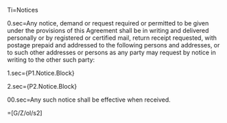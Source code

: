 Ti=Notices

0.sec=Any notice, demand or request required or permitted to be given under the provisions of this Agreement shall be in writing and delivered personally or by registered or certified mail, return receipt requested, with postage prepaid and addressed to the following persons and addresses, or to such other addresses or persons as any party may request by notice in writing to the other such party:

1.sec={P1.Notice.Block}

2.sec={P2.Notice.Block}

00.sec=Any such notice shall be effective when received.

=[G/Z/ol/s2]
